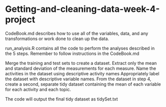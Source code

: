# Getting-and-cleaning-data-week-4-project

CodeBook.md describes how to use all of the variables, data, and any transformations or work done to clean up the data.

run_analysis.R contains all the code to perform the analyses described in the 5 steps. Remember to follow instructions in the CodeBook.md

Merge the training and test sets to create a dataset.
Extract only the mean and standard deviation of the measurements for each measure.
Name the activities in the dataset using descriptive activity names
Appropriately label the dataset with descriptive variable names.
From the dataset in step 4, create a second, separate tidy dataset containing the mean of each variable for each activity and each topic.

The code will output the final tidy dataset as tidySet.txt